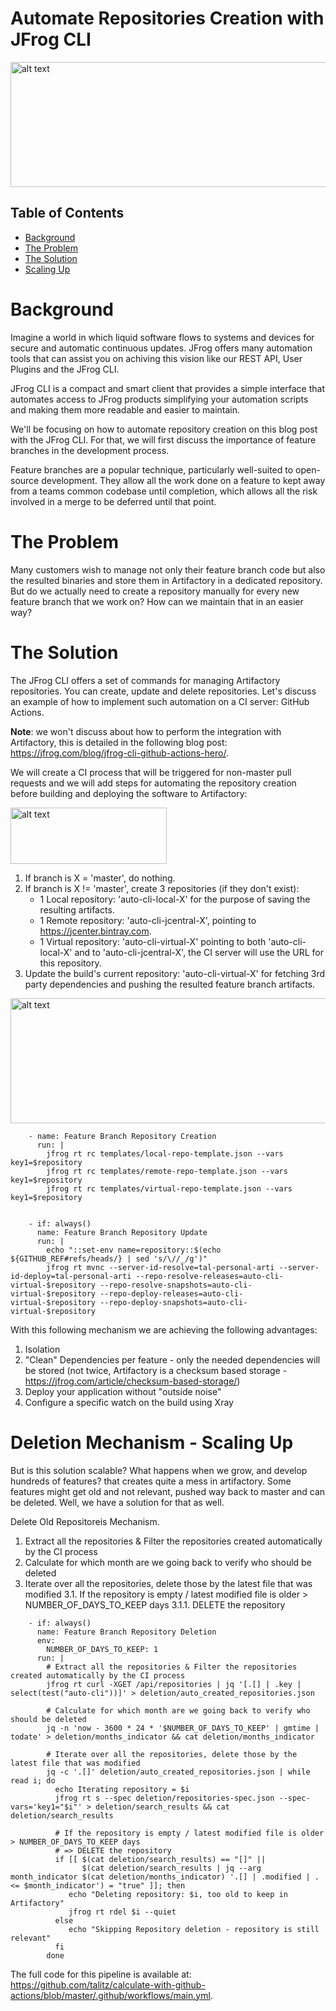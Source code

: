 # Automate Repositories Creation with JFrog CLI

<img src="https://i.ibb.co/pd6Fqqq/Blog-post-Go-Center-04.jpg" alt="alt text" width="600" height="200">

## Table of Contents

- [Background](#background)
- [The Problem](#theproblem)
- [The Solution](#thesolution)
- [Scaling Up](#scalingup)

# Background
Imagine a world in which liquid software flows to systems and devices for secure and automatic continuous updates. JFrog offers many automation tools that can assist you on achiving this vision like our REST API, User Plugins and the JFrog CLI.

JFrog CLI is a compact and smart client that provides a simple interface that automates access to JFrog products simplifying your automation scripts and making them more readable and easier to maintain.

We'll be focusing on how to automate repository creation on this blog post with the JFrog CLI. For that, we will first discuss the importance of feature branches in the development process.

Feature branches are a popular technique, particularly well-suited to open-source development. They allow all the work done on a feature to kept away from a teams common codebase until completion, which allows all the risk involved in a merge to be deferred until that point.

# The Problem
Many customers wish to manage not only their feature branch code but also the resulted binaries and store them in Artifactory in a dedicated repository.
But do we actually need to create a repository manually for every new feature branch that we work on? How can we maintain that in an easier way?

# The Solution
The JFrog CLI offers a set of commands for managing Artifactory repositories. You can create, update and delete repositories. Let's discuss an example of how to implement such automation on a CI server: GitHub Actions.

<b>Note</b>: we won't discuss about how to perform the integration with Artifactory, this is detailed in the following blog post: https://jfrog.com/blog/jfrog-cli-github-actions-hero/.

We will create a CI process that will be triggered for non-master pull requests and we will add steps for automating the repository creation before building and deploying the software to Artifactory:

<img src="https://i.ibb.co/QpsFZgJ/Screen-Shot-2020-06-21-at-19-00-24.png" alt="alt text" width="250" height="90">

1. If branch is X = 'master', do nothing.
2. If branch is X != 'master', create 3 repositories (if they don't exist):
   - 1 Local repository: 'auto-cli-local-X' for the purpose of saving the resulting artifacts.
   - 1 Remote repository: 'auto-cli-jcentral-X', pointing to https://jcenter.bintray.com.
   - 1 Virtual repository: 'auto-cli-virtual-X' pointing to both 'auto-cli-local-X' and to 'auto-cli-jcentral-X', the CI server will use the URL for this repository.
3. Update the build's current repository: 'auto-cli-virtual-X' for fetching 3rd party dependencies and pushing the resulted feature branch artifacts.

<img src="https://i.ibb.co/h8Gxp8L/Screen-Shot-2020-06-21-at-22-32-06.png" alt="alt text" width="600" height="200">

```shell  
    - name: Feature Branch Repository Creation
      run: |
        jfrog rt rc templates/local-repo-template.json --vars key1=$repository
        jfrog rt rc templates/remote-repo-template.json --vars key1=$repository
        jfrog rt rc templates/virtual-repo-template.json --vars key1=$repository


    - if: always()
      name: Feature Branch Repository Update
      run: |
        echo "::set-env name=repository::$(echo ${GITHUB_REF#refs/heads/} | sed 's/\//_/g')"
        jfrog rt mvnc --server-id-resolve=tal-personal-arti --server-id-deploy=tal-personal-arti --repo-resolve-releases=auto-cli-virtual-$repository --repo-resolve-snapshots=auto-cli-virtual-$repository --repo-deploy-releases=auto-cli-virtual-$repository --repo-deploy-snapshots=auto-cli-virtual-$repository    
```

With this following mechanism we are achieving the following advantages:
1) Isolation
2) "Clean" Dependencies per feature - only the needed dependencies will be stored (not twice, Artifactory is a checksum based storage - https://jfrog.com/article/checksum-based-storage/)
3) Deploy your application without "outside noise"
4) Configure a specific watch on the build using Xray

# Deletion Mechanism - Scaling Up
But is this solution scalable? What happens when we grow, and develop hundreds of features? that creates quite a mess in artifactory. Some features might get old and not relevant, pushed way back to master and can be deleted. Well, we have a solution for that as well.

Delete Old Repositoreis Mechanism.

1. Extract all the repositories & Filter the repositories created automatically by the CI process
2. Calculate for which month are we going back to verify who should be deleted
3. Iterate over all the repositories, delete those by the latest file that was modified
  3.1. If the repository is empty / latest modified file is older > NUMBER_OF_DAYS_TO_KEEP days
          3.1.1. DELETE the repository
          
          

```shell  
    - if: always()
      name: Feature Branch Repository Deletion
      env:
        NUMBER_OF_DAYS_TO_KEEP: 1
      run: |
        # Extract all the repositories & Filter the repositories created automatically by the CI process
        jfrog rt curl -XGET /api/repositories | jq '[.[] | .key | select(test("auto-cli"))]' > deletion/auto_created_repositories.json

        # Calculate for which month are we going back to verify who should be deleted
        jq -n 'now - 3600 * 24 * '$NUMBER_OF_DAYS_TO_KEEP' | gmtime | todate' > deletion/months_indicator && cat deletion/months_indicator

        # Iterate over all the repositories, delete those by the latest file that was modified
        jq -c '.[]' deletion/auto_created_repositories.json | while read i; do
          echo Iterating repository = $i
          jfrog rt s --spec deletion/repositories-spec.json --spec-vars='key1="$i"' > deletion/search_results && cat deletion/search_results
          
          # If the repository is empty / latest modified file is older > NUMBER_OF_DAYS_TO_KEEP days
          # => DELETE the repository
          if [[ $(cat deletion/search_results) == "[]" || 
                $(cat deletion/search_results | jq --arg month_indicator $(cat deletion/months_indicator) '.[] | .modified | . <= $month_indicator') = "true" ]]; then
             echo "Deleting repository: $i, too old to keep in Artifactory"
             jfrog rt rdel $i --quiet
          else
             echo "Skipping Repository deletion - repository is still relevant"
          fi
        done         
```
The full code for this pipeline is available at: https://github.com/talitz/calculate-with-github-actions/blob/master/.github/workflows/main.yml.


